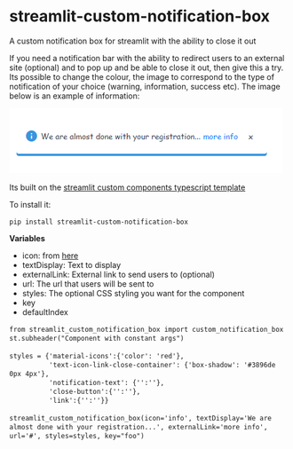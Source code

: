 # streamlit-custom-notification-box
A custom notification box for streamlit with the ability to close it out

If you need a notification bar with the ability to redirect users to an external site (optional) and to pop up and be able to close it out, then give this a try. 
Its possible to change the colour, the image to correspond to the type of notification of your choice (warning, information, success etc). The image below is an example of information:

![custom-notification-box.png](./img/custom-notification-box.png) 

Its built on the [streamlit custom components typescript template](https://github.com/streamlit/component-template)

To install it:
```
pip install streamlit-custom-notification-box
```

**Variables**

- icon: from [here](https://fonts.google.com/icons)
- textDisplay: Text to display
- externalLink: External link to send users to (optional)
- url: The url that users will be sent to
- styles: The optional CSS styling you want for the component
- key
- defaultIndex


```
from streamlit_custom_notification_box import custom_notification_box
st.subheader("Component with constant args")

styles = {'material-icons':{'color': 'red'},
          'text-icon-link-close-container': {'box-shadow': '#3896de 0px 4px'},
          'notification-text': {'':''},
          'close-button':{'':''},
          'link':{'':''}}

streamlit_custom_notification_box(icon='info', textDisplay='We are almost done with your registration...', externalLink='more info', url='#', styles=styles, key="foo")
```
